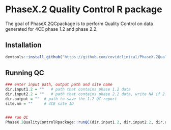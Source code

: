 
# PhaseX.2 Quality Control R package

The goal of PhaseX.2QCpackage is to perform Quality Control on data
generated for 4CE phase 1.2 and phase 2.2.

## Installation

``` r
devtools::install_github("https://github.com/covidclinical/PhaseX.2QualityControlRpackage", upgrade=FALSE)
```

## Running QC

``` r
### enter input path, output path and site name
dir.input1.2 = ""   # path that contains phase 1.2 data
dir.input2.2 = ""   # path that contains phase 2.2 data, write NA if 2.2 data is not available
dir.output = ""  # path to save the 1.2 QC report
site.nm = ""     # 4CE site ID


### run QC
PhaseX.2QualityControlRpackage::runQC(dir.input1.2, dir.input2.2, dir.output, site.nm)
```
